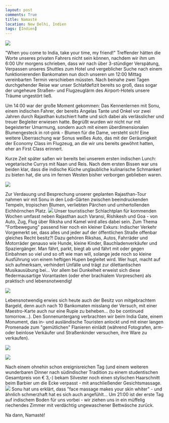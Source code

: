 ```yaml
---
layout: post
comments: True
title: Namasté
location: New Delhi, Indien
tags: [Indien]
---
```

<p>
<a href='http://whataboutas.data.s3.amazonaws.com/images/2015-04-08-namaste/DSC_0367_crop.jpg' data-lightbox='Post' title='Bara Gumbad, Grabmal in den Lodi-Gärten von Neu Delhi'
><img class='img-wide' src='http://whataboutas.data.s3.amazonaws.com/images/2015-04-08-namaste/previews/DSC_0367_crop.jpg' /></a>
</p>
<p>
"When you come to India, take your time, my friend!" Treffender hätten die Worte unseres privaten Fahrers nicht sein können, nachdem wir ihm um 6:00 Uhr morgens schrieben, dass wir nach über 3-stündiger Verspätung, Verpassen unseres Shuttles zum Hotel und vergeblicher Suche nach einem funktionierenden Bankomaten nun doch unseren um 12:00 Mittag vereinbarten Termin verschieben müssten. Nach beinahe zwei Tagen durchgehender Reise war unser Schlafdefizit bereits so groß, dass sogar der ungeheure Straßen- und Flugzeuglärm des Airport-Hotels unsere Träume ungestört ließ.
</p>
<!--more-->
<p>
Um 14:00 war der große Moment gekommen: Das Kennenlernen mit Sonu, einem indischen Fahrer, der bereits Angelas Tante und Onkel vor zwei Jahren durch Rajasthan kutschiert hatte und sich dabei als verlässlicher und treuer Begleiter erwiesen hatte. Begrüßt wurden wir nicht nur mit begeisterter Umarmung, sondern auch mit einem überdimensionalen Blumengesteck in rot-pink - Blumen für die Dame, versteht sich! Eine weitere Überraschung war Sonus weißes Auto, das mit der Geräumigkeit der Economy Class im Flugzeug, an die wir uns bereits gewöhnt hatten, eher an First Class erinnert.
</p>
<p>
Kurze Zeit später saßen wir bereits bei unserem ersten indischen Lunch: vegetarische Currys mit Naan und Reis. Nach dem ersten Bissen war uns beiden klar, dass die indische Küche unglaubliche kulinarische Schmankerl zu bieten hat, die uns im fernen Westen bisher verborgen geblieben waren.
</p>
<p>
<a href='http://whataboutas.data.s3.amazonaws.com/images/2015-04-08-namaste/P1050616.JPG' data-lightbox='Post' title='Unser erstes Ma(h)l'
><img class='img-wide' src='http://whataboutas.data.s3.amazonaws.com/images/2015-04-08-namaste/P1050616.JPG' /></a>
</p>
<p>
Zur Verdauung und Besprechung unserer geplanten Rajasthan-Tour nahmen wir mit Sonu in den Lodi-Gärten zwischen beeindruckenden Tempeln, tropischen Blumen, verliebten Pärchen und umhertollenden Eichhörnchen Platz.
<a href='http://whataboutas.data.s3.amazonaws.com/images/2015-04-08-namaste/DSC_0385.JPG' class='imageslink' data-lightbox='Post' title='Sirsasana (Kopfstand) - Vor dem Grabmahl des Sikandar Lodi'
><img class='links' src='http://whataboutas.data.s3.amazonaws.com/images/2015-04-08-namaste/thumbs/DSC_0385.JPG' /></a>
Unser touristischer Schlachtplan für kommenden Wochen umfasst neben Rajasthan auch Varansi, Rishikesh und Goa - von Auto, Zug, Flug über Riksha und Kamel wird alles dabei sein.
Zum Thema "Fortbewegung" passend hier noch ein kleiner Exkurs: Indischer Verkehr
Vorgemerkt sei, dass alles und jeder auf der öffentlichen Straße offenbar gleiches Recht besitz?! Dazu gehören Rikshas, Autos, Fahrräder und Motorräder genauso wie Hunde, kleine Kinder, Bauchladenverkäufer und Spaziergänger. Man fährt, parkt, biegt ab und fährt mit oder gegen Einbahnen so viel und so oft wie man will, solange jede noch so kleine Ausführung von einem heftigen Hupen begleitet wird. Wer hupt, macht auf sich aufmerksam, verhindert Unfälle und trägt zur dilettantischen Musikausübung bei... Vor allem bei Dunkelheit erweist sich diese fledermausartige Vorantasten (oder eher brachialem Vorpreschen) als praktisch und lebensnotwendig!
</p>
<p><a href='http://whataboutas.data.s3.amazonaws.com/images/2015-04-08-namaste/DSC_0406_crop.jpg' class='imageslink' data-lightbox='Post' title='Riksha vor dem India Gate.'
><img class='rechts' src='http://whataboutas.data.s3.amazonaws.com/images/2015-04-08-namaste/thumbs/DSC_0406_crop.jpg' /></a>
</p>
<p>
Lebensnotwendig erwies sich heute auch der Besitz von mitgebrachtem Bargeld, denn auch nach 10 Bankomaten misslang der Versuch, mit einer Maestro-Karte auch nur eine Rupie zu beheben... (to be continued tomorrow...).
Den Sonnenuntergang verbrachten wir beim India Gate, einem Monument, das in- und ausländische Touristen anlockt und mit einer langen Promenade zum "gemütlichen" Flanieren einlädt (während Fotografen, arm-oder beinlose Verkäufer und Straßenkinder versuchen, ihre Ware zu verkaufen).
</p>
<p>
<a href='http://whataboutas.data.s3.amazonaws.com/images/2015-04-08-namaste/DSC_0410_rot.jpg' data-lightbox='Post' title='Blick auf Rashtrapati Bhavan - den Sitz des indischen Präsidenten'
><img class='img-wide' src='http://whataboutas.data.s3.amazonaws.com/images/2015-04-08-namaste/DSC_0410_rot.jpg' /></a>
</p>
<p><a href='http://whataboutas.data.s3.amazonaws.com/images/2015-04-08-namaste/DSC_0429.JPG' class='imageslink' data-lightbox='Post' title='Indischer Haarschnitt'
><img class='links' src='http://whataboutas.data.s3.amazonaws.com/images/2015-04-08-namaste/thumbs/DSC_0429.JPG' /></a>
</p>
<p>
Nach einem ohnehin schon ereignisreichen Tag (und einem weiteren wunderbaren Dinner nach südindischer Tradition zu einem studentischen Gesamtpreis von € 3,-) bekam Silvester noch einen stylischen Haarschnitt beim Barbier um die Ecke verpasst - mit anschließender Gesichtsmassage.
<a href='http://whataboutas.data.s3.amazonaws.com/images/2015-04-08-namaste/DSC_0423.JPG' class='imageslink' data-lightbox='Post' title='Letzer Bissen vom vegetarischen Uttapam, einem südindischen Gericht'
><img class='rechts' src='http://whataboutas.data.s3.amazonaws.com/images/2015-04-08-namaste/thumbs/DSC_0423.JPG' /></a>
Sonu hat uns erklärt, dass "face massage makes your skin whiter" - und ähnlich schmerzhaft hat es sich auch angefühlt...
Um 21:00 ist der erste Tag auf indischem Boden für uns vorbei - wir ziehen uns in ein müffelig riechendes Zimmer mit verdächtig ungewaschener Bettwäsche zurück.
</p>
<p>
Na dann, Namasté!
</p>